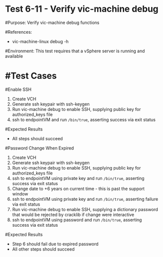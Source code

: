 Test 6-11 - Verify vic-machine debug
=======

#Purpose:
Verify vic-machine debug functions

#References:
* vic-machine-linux debug -h

#Environment:
This test requires that a vSphere server is running and available


#Test Cases
======

#Enable SSH
1. Create VCH
2. Generate ssh keypair with ssh-keygen
3. Run vic-machine debug to enable SSH, supplying public key for authorized_keys file
4. ssh to endpointVM and run `/bin/true`, asserting success via exit status

#Expected Results
* All steps should succeed

#Password Change When Expired
1. Create VCH
2. Generate ssh keypair with ssh-keygen
3. Run vic-machine debug to enable SSH, supplying public key for authorized_keys file
4. ssh to endpointVM using private key and run `/bin/true`, asserting success via exit status
5. Change date to +6 years on current time - this is past the support window
6. ssh to endpointVM using private key and run `/bin/true`, asserting failure via exit status
7. Run vic-machine debug to enable SSH, supplying a dictionary password that would be rejected by cracklib if change were interactive
8. ssh to endpointVM using password and run `/bin/true`, asserting success via exit status

#Expected Results
* Step 6 should fail due to expired password
* All other steps should succeed

